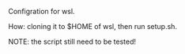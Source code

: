Configration for wsl.

How: cloning it to $HOME of wsl, then run setup.sh.

NOTE: the script still need to be tested!
